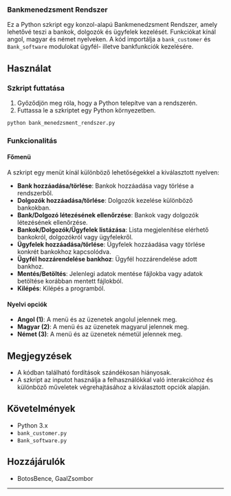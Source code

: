 ### Bankmenedzsment Rendszer

Ez a Python szkript egy konzol-alapú Bankmenedzsment Rendszer, amely lehetővé teszi a bankok, dolgozók és ügyfelek kezelését. Funkciókat kínál angol, magyar és német nyelveken. A kód importálja a `bank_customer` és `Bank_software` modulokat ügyfél- illetve bankfunkciók kezelésére.

## Használat

### Szkript futtatása

1. Győződjön meg róla, hogy a Python telepítve van a rendszerén.
2. Futtassa le a szkriptet egy Python környezetben.

```bash
python bank_menedzsment_rendszer.py
```

### Funkcionalitás

#### Főmenü

A szkript egy menüt kínál különböző lehetőségekkel a kiválasztott nyelven:
- **Bank hozzáadása/törlése**: Bankok hozzáadása vagy törlése a rendszerből.
- **Dolgozók hozzáadása/törlése**: Dolgozók kezelése különböző bankokban.
- **Bank/Dolgozó létezésének ellenőrzése**: Bankok vagy dolgozók létezésének ellenőrzése.
- **Bankok/Dolgozók/Ügyfelek listázása**: Lista megjelenítése elérhető bankokról, dolgozókról vagy ügyfelekről.
- **Ügyfelek hozzáadása/törlése**: Ügyfelek hozzáadása vagy törlése konkrét bankokhoz kapcsolódva.
- **Ügyfél hozzárendelése bankhoz**: Ügyfél hozzárendelése adott bankhoz.
- **Mentés/Betöltés**: Jelenlegi adatok mentése fájlokba vagy adatok betöltése korábban mentett fájlokból.
- **Kilépés**: Kilépés a programból.

#### Nyelvi opciók

- **Angol (1)**: A menü és az üzenetek angolul jelennek meg.
- **Magyar (2)**: A menü és az üzenetek magyarul jelennek meg.
- **Német (3)**: A menü és az üzenetek németül jelennek meg.

## Megjegyzések

- A kódban található fordítások szándékosan hiányosak.
- A szkript az inputot használja a felhasználókkal való interakcióhoz és különböző műveletek végrehajtásához a kiválasztott opciók alapján.

## Követelmények

- Python 3.x
- `bank_customer.py`
- `Bank_software.py`

## Hozzájárulók

- BotosBence, GaalZsombor
  
---
